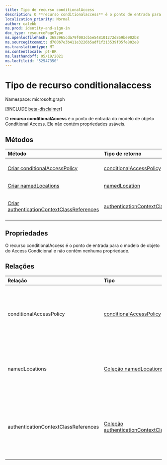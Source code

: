 ```yaml
---
title: Tipo de recurso conditionalAccess
description: O **recurso conditionalaccess** é o ponto de entrada para o modelo de objeto Conditinal Access. Ele não contém propriedades usáveis.
localization_priority: Normal
author: calebb
ms.prod: identity-and-sign-in
doc_type: resourcePageType
ms.openlocfilehash: 3683965cda79f003cb5e548101272d869be902b8
ms.sourcegitcommit: d700b7e3b411e3226b5adf1f213539f05fe802e8
ms.translationtype: MT
ms.contentlocale: pt-BR
ms.lasthandoff: 05/19/2021
ms.locfileid: "52547350"
---
```

# <a name="conditionalaccess-resource-type"></a>Tipo de recurso conditionalaccess

Namespace: microsoft.graph

[!INCLUDE [beta-disclaimer](../../includes/beta-disclaimer.md)]

O **recurso conditionalAccess** é o ponto de entrada do modelo de objeto Conditional Access. Ele não contém propriedades usáveis.


## <a name="methods"></a>Métodos

| Método           | Tipo de retorno    |Descrição|
|:---------------|:--------|:----------|
|[Criar conditionalAccessPolicy](../api/conditionalaccessroot-post-policies.md) |[conditionalAccessPolicy](conditionalaccesspolicy.md)| Crie um novo **conditionalAccessPolicy** postando na coleção conditionalAccessPolicy.|
|[Criar namedLocations](../api/conditionalaccessroot-post-namedlocations.md) |[namedLocation](namedlocation.md)| Crie um novo **namedLocations** postando na coleção namedLocations.|
|[Criar authenticationContextClassReferences](../api/conditionalaccessroot-post-authenticationcontextclassreferences.md)|[authenticationContextClassReferences](authenticationcontextclassreference.md)|Crie uma nova **autenticaçãoContextClassReferences** postando na coleção authenticationContextClassReferences.|


## <a name="properties"></a>Propriedades

O recurso conditionalAccess é o ponto de entrada para o modelo de objeto do Access Condicional e não contém nenhuma propriedade.

## <a name="relationships"></a>Relações
| Relação | Tipo   |Descrição|
|:---------------|:--------|:----------|
|conditionalAccessPolicy|[conditionalAccessPolicy](conditionalaccesspolicy.md) conjunto| Somente leitura. Anulável. Retorna uma coleção das políticas de Acesso Condicional especificadas.|
|namedLocations|[Coleção namedLocations](namedlocation.md)| Somente leitura. Anulável. Retorna uma coleção dos locais nomeados especificados.|
|authenticationContextClassReferences|[Coleção authenticationContextClassReferences](authenticationcontextclassreference.md)|Somente leitura. Anulável. Retorna uma coleção das referências de classe de contexto de autenticação especificadas.|

<!-- uuid: 8fcb5dbc-d5aa-4681-8e31-b001d5168d79
2015-10-25 14:57:30 UTC -->
<!--
{
  "type": "#page.annotation",
  "description": "conditional access resource",
  "keywords": "",
  "section": "documentation",
  "tocPath": "",
  "suppressions": []
}
-->

